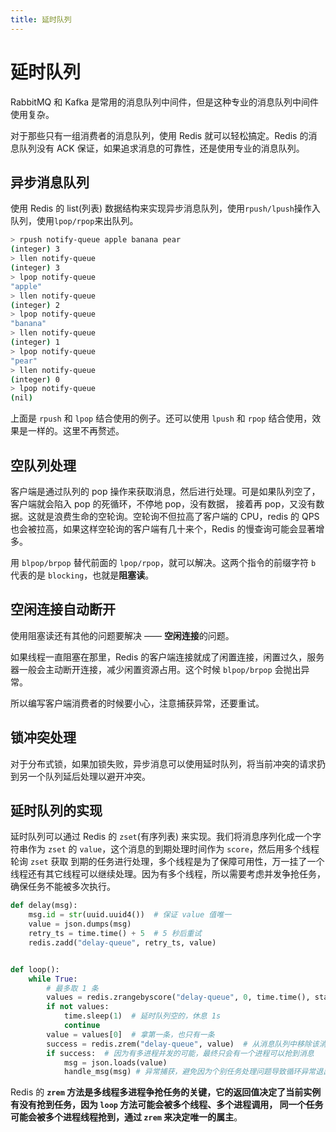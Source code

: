 ```yaml
---
title: 延时队列
---
```

# 延时队列
RabbitMQ 和 Kafka 是常用的消息队列中间件，但是这种专业的消息队列中间件使用复杂。

对于那些只有一组消费者的消息队列，使用 Redis 就可以轻松搞定。Redis 的消息队列没有 ACK 保证，如果追求消息的可靠性，还是使用专业的消息队列。

## 异步消息队列

使用 Redis 的 list(列表) 数据结构来实现异步消息队列，使用`rpush/lpush`操作入队列，使用`lpop/rpop`来出队列。

```sh
> rpush notify-queue apple banana pear
(integer) 3
> llen notify-queue
(integer) 3
> lpop notify-queue
"apple"
> llen notify-queue
(integer) 2
> lpop notify-queue
"banana"
> llen notify-queue
(integer) 1
> lpop notify-queue
"pear"
> llen notify-queue
(integer) 0
> lpop notify-queue
(nil)
```
上面是 `rpush` 和 `lpop` 结合使用的例子。还可以使用 `lpush` 和 `rpop` 结合使用，效果是一样的。这里不再赘述。

## 空队列处理
客户端是通过队列的 pop 操作来获取消息，然后进行处理。可是如果队列空了，客户端就会陷入 pop 的死循环，不停地 pop，没有数据，
接着再 pop，又没有数据。这就是浪费生命的空轮询。空轮询不但拉高了客户端的 CPU，redis 的 QPS 也会被拉高，如果这样空轮询的客户端有几十来个，Redis 的慢查询可能会显著增多。

用 `blpop/brpop` 替代前面的 `lpop/rpop`，就可以解决。这两个指令的前缀字符 `b` 代表的是 `blocking`，也就是**阻塞读**。

## 空闲连接自动断开
使用阻塞读还有其他的问题要解决 —— **空闲连接**的问题。

如果线程一直阻塞在那里，Redis 的客户端连接就成了闲置连接，闲置过久，服务器一般会主动断开连接，减少闲置资源占用。这个时候 `blpop/brpop` 会抛出异常。

所以编写客户端消费者的时候要小心，注意捕获异常，还要重试。

## 锁冲突处理
对于分布式锁，如果加锁失败，异步消息可以使用延时队列，将当前冲突的请求扔到另一个队列延后处理以避开冲突。

## 延时队列的实现
延时队列可以通过 Redis 的 `zset`(有序列表) 来实现。我们将消息序列化成一个字符串作为 `zset` 的 `value`，这个消息的到期处理时间作为 `score`，然后用多个线程轮询 `zset` 获取
到期的任务进行处理，多个线程是为了保障可用性，万一挂了一个线程还有其它线程可以继续处理。因为有多个线程，所以需要考虑并发争抢任务，确保任务不能被多次执行。

```py
def delay(msg):
    msg.id = str(uuid.uuid4())  # 保证 value 值唯一
    value = json.dumps(msg)
    retry_ts = time.time() + 5  # 5 秒后重试
    redis.zadd("delay-queue", retry_ts, value)


def loop():
    while True:
        # 最多取 1 条
        values = redis.zrangebyscore("delay-queue", 0, time.time(), start=0, num=1)
        if not values:
            time.sleep(1)  # 延时队列空的，休息 1s
            continue
        value = values[0]  # 拿第一条，也只有一条
        success = redis.zrem("delay-queue", value)  # 从消息队列中移除该消息
        if success:  # 因为有多进程并发的可能，最终只会有一个进程可以抢到消息
            msg = json.loads(value)
            handle_msg(msg) # 异常捕获，避免因为个别任务处理问题导致循环异常退出
```

Redis 的 **`zrem` 方法是多线程多进程争抢任务的关键，它的返回值决定了当前实例有没有抢到任务，因为 `loop` 方法可能会被多个线程、多个进程调用，
同一个任务可能会被多个进程线程抢到，通过 `zrem` 来决定唯一的属主**。